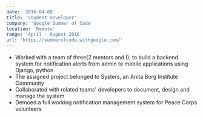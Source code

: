 ```yaml
---
date: '2016-04-08'
title: 'Student Developer'
company: 'Google Summer of Code'
location: 'Remote'
range: 'April - August 2016'
url: 'https://summerofcode.withgoogle.com/'
---
```


- Worked with a team of three(2 mentors and I), to build a backend system for notification alerts from admin to mobile applications using Django, python
- The assigned project belonged to Systers, an Anita Borg Institute Community
- Collaborated with related teams' developers to document, design and manage the system
- Demoed a full working notification management system for Peace Corps volunteers